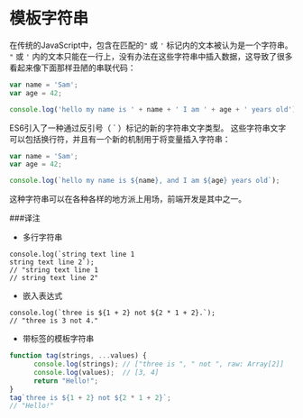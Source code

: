 # 模板字符串

在传统的JavaScript中，包含在匹配的`"` 或 `'` 标记内的文本被认为是一个字符串。 `"` 或 `'` 内的文本只能在一行上，没有办法在这些字符串中插入数据，这导致了很多看起来像下面那样丑陋的串联代码：

```js
var name = 'Sam';
var age = 42;

console.log('hello my name is ' + name + ' I am ' + age + ' years old');
```
ES6引入了一种通过反引号（ ` ）标记的新的字符串文字类型。 这些字符串文字可以包括换行符，并且有一个新的机制用于将变量插入字符串：
```js
var name = 'Sam';
var age = 42;

console.log(`hello my name is ${name}, and I am ${age} years old`);
```
这种字符串可以在各种各样的地方派上用场，前端开发是其中之一。

###译注
* 多行字符串
```
console.log(`string text line 1
string text line 2`);
// "string text line 1
// string text line 2"
```

* 嵌入表达式
```
console.log(`three is ${1 + 2} not ${2 * 1 + 2}.`);
// "three is 3 not 4."
```

* 带标签的模板字符串
```js
function tag(strings, ...values) {
      console.log(strings); // ["three is ", " not ", raw: Array[2]]
      console.log(values);  // [3, 4]
      return "Hello!";
}
tag`three is ${1 + 2} not ${2 * 1 + 2}`;
// "Hello!"
```
